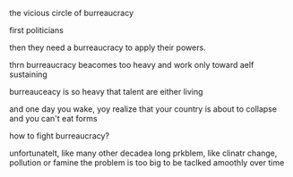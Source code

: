 the vicious circle of burreaucracy

first politicians

then they need a burreaucracy to apply their powers.

thrn burreaucracy beacomes too heavy and work only toward aelf sustaining

burreauceacy is so heavy that talent are either living


and one day you wake, yoy realize that your country is about to collapse and you can't eat forms


how to fight burreaucracy?

unfortunatelt, like many other decadea long prkblem, like clinatr change, pollution or famine the problem is too big to be taclked amoothly over time

